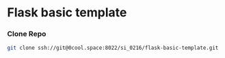 # Flask basic template


### Clone Repo
```bash
git clone ssh://git@0cool.space:8022/si_0216/flask-basic-template.git
```
